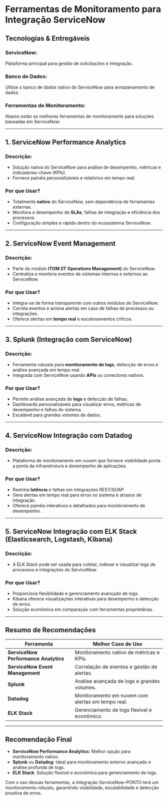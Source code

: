 
# Ferramentas de Monitoramento para Integração ServiceNow

## **Tecnologias & Entregáveis**

### **ServiceNow:**
Plataforma principal para gestão de solicitações e integração.

### **Banco de Dados:**
Utilize o banco de dados nativo do ServiceNow para armazenamento de dados.

### **Ferramentas de Monitoramento:**
Abaixo estão as melhores ferramentas de monitoramento para soluções baseadas em ServiceNow:

---

## **1. ServiceNow Performance Analytics**
### **Descrição:**
- Solução nativa do ServiceNow para análise de desempenho, métricas e indicadores-chave (KPIs).  
- Fornece painéis personalizáveis e relatórios em tempo real.

### **Por que Usar?**
- Totalmente **nativo** do ServiceNow, sem dependência de ferramentas externas.  
- Monitora o desempenho de **SLAs**, falhas de integração e eficiência dos processos.  
- Configuração simples e rápida dentro do ecossistema ServiceNow.

---

## **2. ServiceNow Event Management**
### **Descrição:**
- Parte do módulo **ITOM (IT Operations Management)** do ServiceNow.  
- Centraliza e monitora eventos de sistemas internos e externos ao ServiceNow.

### **Por que Usar?**
- Integra-se de forma transparente com outros módulos do ServiceNow.  
- Correla eventos e aciona alertas em caso de falhas de processos ou integrações.  
- Oferece alertas em **tempo real** e escalonamentos críticos.

---

## **3. Splunk (Integração com ServiceNow)**
### **Descrição:**
- Ferramenta robusta para **monitoramento de logs**, detecção de erros e análise avançada em tempo real.  
- Integrada com ServiceNow usando **APIs** ou conectores nativos.

### **Por que Usar?**
- Permite análise avançada de **logs** e detecção de falhas.  
- Dashboards personalizáveis para visualizar erros, métricas de desempenho e falhas do sistema.  
- Escalável para grandes volumes de dados.

---

## **4. ServiceNow Integração com Datadog**
### **Descrição:**
- Plataforma de monitoramento em nuvem que fornece visibilidade ponta a ponta da infraestrutura e desempenho de aplicações.

### **Por que Usar?**
- Rastreia **latência** e falhas em integrações REST/SOAP.  
- Gera alertas em tempo real para erros no sistema e atrasos de integração.  
- Oferece painéis interativos e detalhados para monitoramento de desempenho.

---

## **5. ServiceNow Integração com ELK Stack (Elasticsearch, Logstash, Kibana)**
### **Descrição:**
- A ELK Stack pode ser usada para coletar, indexar e visualizar logs de processos e integrações do ServiceNow.

### **Por que Usar?**
- Proporciona flexibilidade e gerenciamento avançado de logs.  
- Kibana oferece visualizações interativas para desempenho e detecção de erros.  
- Solução econômica em comparação com ferramentas proprietárias.

---

## **Resumo de Recomendações**

| **Ferramenta**                     | **Melhor Caso de Uso**                          |
|-----------------------------------|-----------------------------------------------|
| **ServiceNow Performance Analytics** | Monitoramento nativo de métricas e KPIs.        |
| **ServiceNow Event Management**      | Correlação de eventos e gestão de alertas.      |
| **Splunk**                           | Análise avançada de logs e grandes volumes.     |
| **Datadog**                          | Monitoramento em nuvem com alertas em tempo real.|
| **ELK Stack**                        | Gerenciamento de logs flexível e econômico.     |

---

## **Recomendação Final**
- **ServiceNow Performance Analytics**: Melhor opção para monitoramento nativo.  
- **Splunk** ou **Datadog**: Ideal para monitoramento externo avançado e análise profunda de logs.  
- **ELK Stack**: Solução flexível e econômica para gerenciamento de logs.

Com o uso dessas ferramentas, a integração ServiceNow-PONTO terá um monitoramento robusto, garantindo visibilidade, escalabilidade e detecção proativa de erros.
